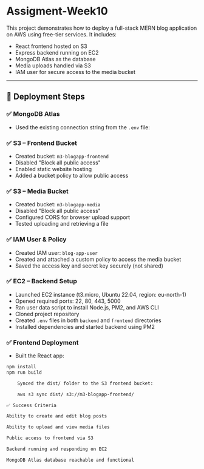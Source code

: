 # Assigment-Week10
This project demonstrates how to deploy a full-stack MERN blog application on AWS using free-tier services. It includes:

- React frontend hosted on S3
- Express backend running on EC2
- MongoDB Atlas as the database
- Media uploads handled via S3
- IAM user for secure access to the media bucket

---

## 🚀 Deployment Steps

### ✅ MongoDB Atlas
- Used the existing connection string from the `.env` file:




### ✅ S3 – Frontend Bucket
- Created bucket: `m3-blogapp-frontend`
- Disabled "Block all public access"
- Enabled static website hosting
- Added a bucket policy to allow public access

### ✅ S3 – Media Bucket
- Created bucket: `m3-blogapp-media`
- Disabled "Block all public access"
- Configured CORS for browser upload support
- Tested uploading and retrieving a file

### ✅ IAM User & Policy
- Created IAM user: `blog-app-user`
- Created and attached a custom policy to access the media bucket
- Saved the access key and secret key securely (not shared)

### ✅ EC2 – Backend Setup
- Launched EC2 instance (t3.micro, Ubuntu 22.04, region: eu-north-1)
- Opened required ports: 22, 80, 443, 5000
- Ran user data script to install Node.js, PM2, and AWS CLI
- Cloned project repository
- Created `.env` files in both `backend` and `frontend` directories
- Installed dependencies and started backend using PM2

### ✅ Frontend Deployment
- Built the React app:
```bash
npm install
npm run build

    Synced the dist/ folder to the S3 frontend bucket:

    aws s3 sync dist/ s3://m3-blogapp-frontend/

✅ Success Criteria

Ability to create and edit blog posts

Ability to upload and view media files

Public access to frontend via S3

Backend running and responding on EC2

MongoDB Atlas database reachable and functional

